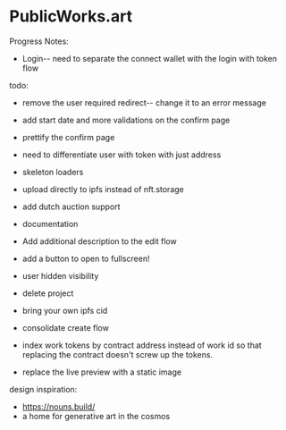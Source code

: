 # PublicWorks.art

Progress Notes:
- Login-- need to separate the connect wallet with the login with token flow

todo:
- remove the user required redirect-- change it to an error message
- add start date and more validations on the confirm page
- prettify the confirm page
- need to differentiate user with token with just address
- skeleton loaders
- upload directly to ipfs instead of nft.storage
- add dutch auction support
- documentation

- Add additional description to the edit flow
- add a button to open to fullscreen!
- user hidden visibility
- delete project
- bring your own ipfs cid
- consolidate create flow

- index work tokens by contract address instead of work id so that replacing the contract doesn't screw up the tokens.
- replace the live preview with a static image

design inspiration:
- https://nouns.build/
- a home for generative art in the cosmos


